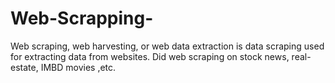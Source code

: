 # Web-Scrapping-
Web scraping, web harvesting, or web data extraction is data scraping used for extracting data from websites. Did web scraping on stock news, real-estate, IMBD movies ,etc.
